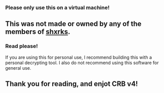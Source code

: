 ### Please only use this on a virtual machine!

## This was not made or owned by any of the members of [shxrks](https://shxrks.wordpress.com).

### Read please!
If you are using this for personal use, I recommend building this with a personal decrypting tool.
I also do not recommend using this software for general use.

## Thank you for reading, and enjot CRB v4!
